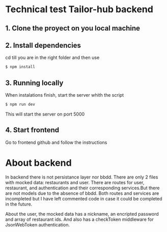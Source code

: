# Technical test Tailor-hub backend

## 1. Clone the proyect on you local machine

## 2. Install dependencies 
cd till you are in the right folder and then use 
```bash
$ npm install
```

## 3. Running locally
When instalations finish, start the server whith the script
```bash
$ npm run dev
```

This will start the server on port 5000

## 4. Start frontend

Go to frontend github and follow the instructions

# About backend 

In backend there is not persistance layer nor bbdd. There are only 2 files with mocked data: restaurants and user.
There are routes for user, restaurant, and authentication and their corresponding services.But there are not models due to the absence of bbdd. 
Both routes and services are incompleted but I have left commented code in case it could be completed in the future.
     
About the user, the mocked data has a nickname, an encripted password and array of restaurant ids.
And also has a checkToken middleware for JsonWebToken authentication.
   

